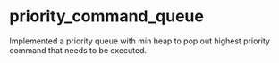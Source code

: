 # priority_command_queue
Implemented a priority queue with min heap to pop out highest priority command that needs to be executed.
